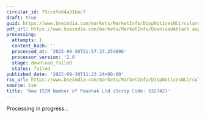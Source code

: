 ```yaml
---
circular_id: 75ccefe64a31bac7
draft: true
guid: https://www.bseindia.com/markets/MarketInfo/DispNoticesNCirculars.aspx?Noticeid={64BD7D87-F277-48A7-97E0-26E41AB5F1B8}&noticeno=20250930-26&dt=09/30/2025&icount=26&totcount=114&flag=0
pdf_url: https://www.bseindia.com/markets/MarketInfo/DownloadAttach.aspx?id=20250930-26&attachedId=
processing:
  attempts: 1
  content_hash: ''
  processed_at: '2025-09-30T21:57:37.254096'
  processor_version: '2.0'
  stage: download_failed
  status: failed
published_date: '2025-09-30T11:23:24+00:00'
rss_url: https://www.bseindia.com/markets/MarketInfo/DispNoticesNCirculars.aspx?Noticeid={64BD7D87-F277-48A7-97E0-26E41AB5F1B8}&noticeno=20250930-26&dt=09/30/2025&icount=26&totcount=114&flag=0
source: bse
title: 'New ISIN Number of Paushak Ltd (Scrip Code: 532742)'
---
```


Processing in progress...